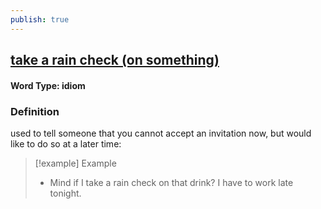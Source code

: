 ```yaml
---
publish: true
---
```

## [take a rain check (on something)](https://dictionary.cambridge.org/dictionary/english/take-a-rain-check-(on-something))

#### Word Type: idiom
### Definition
used to tell someone that you cannot accept an invitation now, but would like to do so at a later time:

>[!example] Example
> - Mind if I take a rain check on that drink? I have to work late tonight.
